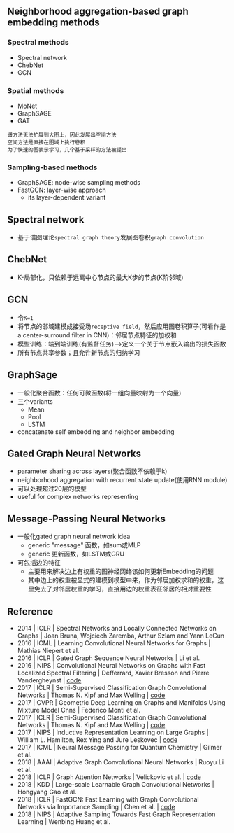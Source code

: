 ## Neighborhood aggregation-based graph embedding methods
### Spectral methods
* Spectral network 
* ChebNet
* GCN

### Spatial methods 
* MoNet
* GraphSAGE 
* GAT

```
谱方法无法扩展到大图上，因此发展出空间方法
空间方法是直接在图域上执行卷积
为了快速的图表示学习，几个基于采样的方法被提出
```

### Sampling-based methods
* GraphSAGE: node-wise sampling methods
* FastGCN: layer-wise approach
	* its layer-dependent variant

## Spectral network
* 基于谱图理论`spectral graph theory`发展图卷积`graph convolution`

## ChebNet
* K-局部化，只依赖于远离中心节点的最大K步的节点(K阶邻域)

## GCN
* 令`K=1`
* 将节点的邻域建模成接受场`receptive field`，然后应用图卷积算子(可看作是a center-surround filter in CNN)：邻居节点特征的加权和
* 模型训练：端到端训练(有监督任务)-->定义一个关于节点嵌入输出的损失函数
* 所有节点共享参数；且允许新节点的归纳学习

## GraphSage
* 一般化聚合函数：任何可微函数(将一组向量映射为一个向量)
* 三个variants
  * Mean
  * Pool
  * LSTM
* concatenate self embedding and neighbor embedding 

## Gated Graph Neural Networks
* parameter sharing across layers(聚合函数不依赖于k)
* neighborhood aggregation with recurrent state update(使用RNN module)
* 可以处理超过20层的模型
* useful for complex networks representing

## Message-Passing Neural Networks
* 一般化gated graph neural network idea
	* generic "message" 函数，如sum或MLP
	* generic 更新函数，如LSTM或GRU
* 可包括边的特征
	* 主要用来解决边上有权重的图神经网络该如何更新Embedding的问题
	* 其中边上的权重被显式的建模到模型中来，作为邻居加权求和的权重，这里免去了对邻居权重的学习，直接用边的权重表征邻居的相对重要性

## Reference
- 2014 | ICLR | Spectral Networks and Locally Connected Networks on Graphs | Joan Bruna, Wojciech Zaremba, Arthur Szlam and Yann LeCun
- 2016 | ICML | Learning Convolutional Neural Networks for Graphs | Mathias Niepert et al.
- 2016 | ICLR | Gated Graph Sequence Neural Networks | Li et al. 
- 2016 | NIPS | Convolutional Neural Networks on Graphs with Fast Localized Spectral Filtering | Defferrard, Xavier Bresson and Pierre Vandergheynst | [code](https://github.com/mdeff/cnn_graph)
- 2017 | ICLR | Semi-Supervised Classification Graph Convolutional Networks | Thomas N. Kipf and Max Welling | [code](https://github.com/tkipf)
- 2017 | CVPR | Geometric Deep Learning on Graphs and Manifolds Using Mixture Model Cnns | Federico Monti et al.
- 2017 | ICLR | Semi-Supervised Classification Graph Convolutional Networks | Thomas N. Kipf and Max Welling | [code](https://github.com/tkipf) 
- 2017 | NIPS | Inductive Representation Learning on Large Graphs | William L. Hamilton, Rex Ying and Jure Leskovec | [code](https://github.com/williamleif/graphsage-simple)
- 2017 | ICML | Neural Message Passing for Quantum Chemistry | Gilmer et al.
- 2018 | AAAI | Adaptive Graph Convolutional Neural Networks | Ruoyu Li et al.
- 2018 | ICLR | Graph Attention Networks | Velickovic et al. | [code](https://github.com/PetarV-/GAT)
- 2018 | KDD | Large-scale Learnable Graph Convolutional Networks | Hongyang Gao et al.
- 2018 | ICLR | FastGCN: Fast Learning with Graph Convolutional Networks via Importance Sampling | Chen et al. | [code](https://github.com/matenure/FastGCN)
- 2018 | NIPS | Adaptive Sampling Towards Fast Graph Representation Learning | Wenbing Huang et al.

